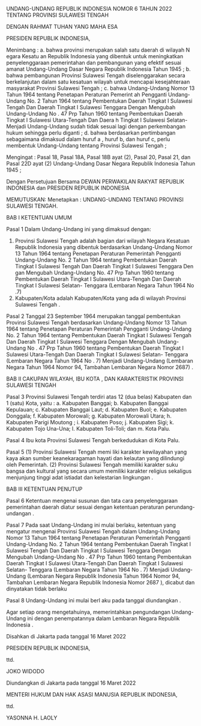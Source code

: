 UNDANG-UNDANG REPUBLIK INDONESIA
NOMOR 6 TAHUN 2022
TENTANG
PROVINSI SULAWESI TENGAH

DENGAN RAHMAT TUHAN YANG MAHA ESA

PRESIDEN REPUBLIK INDONESIA,

Menimbang :
a. bahwa provinsi merupakan salah satu daerah di
wilayah N egara Kesatu an Republik Indonesia yang
dibentuk untuk meningkatkan penyelenggaraan
pemerintahan dan pembangunan yang efektif sesuai
amanat Undang-Undang Dasar Negara Republik
Indonesia Tahun 1945 ; 
b. bahwa pembangunan Provinsi Sulawesi Tengah
diselenggarakan secara berkelanjutan dalam satu
kesatuan wilayah untuk mencapai kesejahteraan
masyarakat Provinsi Sulawesi Tengah ; 
c. bahwa Undang-Undang Nomor 13 Tahun 1964
tentang Penetapan Peraturan Pemerint ah Pengganti
Undang-Undang No. 2 Tahun 1964 tentang
Pembentukan Daerah Tingkat I Sulawesi Tengah Dan
Daerah Tingkat I Sulawesi Tenggara Dengan
Mengubah Undang-Undang No . 47 Prp Tahun 1960
tentang Pembentukan Daerah Tingkat I Sulawesi
Utara-Tengah Dan Daera h Tingkat I Sulawesi Selatan-
Menjadi Undang-Undang sudah tidak sesuai lagi
dengan perkembangan hukum sehingga perlu diganti ; 
d. bahwa berdasarkan pertimbangan sebagaimana
dimaksud dalam huruf a , huruf b, dan huruf c, perlu
membentuk Undang-Undang tentang Provinsi
Sulawesi Tengah ;

Mengingat :
Pasal 18, Pasal 18A, Pasal 18B ayat (2), Pasal 20, Pasal
21, dan Pasal 22D ayat (2) Undang-Undang Dasar Negara
Republik Indonesia Tahun 1945 ;

Dengan Persetujuan Bersama
DEWAN PERWAKILAN RAKYAT REPUBLIK INDONESIA
dan
PRESIDEN REPUBLIK INDONESIA

MEMUTUSKAN:
Menetapkan :
UNDANG-UNDANG TENTANG PROVINSI SULAWESI
TENGAH.

BAB I
KETENTUAN UMUM

Pasal 1
Dalam Undang-Undang ini yang dimaksud dengan:
1. Provinsi Sulawesi Tengah adalah bagian dari wilayah
Negara Kesatuan Republik Indonesia yang dibentuk
berdasarkan Undang-Undang Nomor 13 Tahun 1964
tentang Penetapan Peraturan Pemerintah Pengganti
Undang-Undang No. 2 Tahun 1964 tentang
Pembentukan Daerah Tingkat I Sulawesi Tengah Dan
Daerah Tingkat I Sulawesi Tenggara Den gan
Mengubah Undang-Undang No. 47 Prp Tahun 1960
tentang Pembentukan Daerah Tingkat I Sulawesi
Utara-Tengah Dan Daerah Tingkat I Sulawesi Selatan-
Tenggara (Lembaran Negara Tahun 1964 No .7)
2. Kabupaten/Kota adalah Kabupaten/Kota yang ada di
wilayah Provinsi Sulawesi Tengah .

Pasal 2
Tanggal 23 September 1964 merupakan tanggal
pembentukan Provinsi Sulawesi Tengah berdasarkan
Undang-Undang Nomor 13 Tahun 1964 tentang Penetapan
Peraturan Pemerintah Pengganti Undang-Undang No. 2
Tahun 1964 tentang Pembentukan Daerah Tingkat I
Sulawesi Tengah Dan Daerah Tingkat I Sulawesi Tenggara
Dengan Mengubah Undang-Undang No . 47 Prp Tahun
1960 tentang Pembentukan Daerah Tingkat I Sulawesi
Utara-Tengah Dan Daerah Tingkat I Sulawesi Selatan-
Tenggara (Lembaran Negara Tahun 1964 No . 7) Menjadi
Undang-Undang (Lembaran Negara Tahun 1964 Nomor 94,
Tambahan Lembaran Negara Nomor 2687) .

BAB II
CAKUPAN WILAYAH, IBU KOTA , DAN KARAKTERISTIK
PROVINSI SULAWESI TENGAH

Pasal 3
Provinsi Sulawesi Tengah terdiri atas 12 (dua belas)
Kabupaten dan 1 (satu) Kota, yaitu :
a. Kabupaten Banggai;
b. Kabupaten Banggai Kepulauan;
c. Kabupaten Banggai Laut;
d. Kabupaten Buol;
e. Kabupaten Donggala;
f. Kabupaten Morowali;
g. Kabupaten Morowali Utara;
h. Kabupaten Parigi Moutong ;
i. Kabupaten Poso;
j. Kabupaten Sigi;
k. Kabupaten Tojo Una-Una;
l. Kabupaten Toli-Toli; dan
m. Kota Palu.

Pasal 4
Ibu kota Provinsi Sulawesi Tengah berkedudukan di Kota
Palu.

Pasal 5
(1) Provinsi Sulawesi Tengah memi liki karakter
kewilayahan yang kaya akan sumber keanekaragaman
hayati dan kelautan yang dilindungi oleh Pemerintah.
(2) Provinsi Sulawesi Tengah memiliki karakter suku
bangsa dan kultural yang secara umum memiliki
karakter religius sekaligus menjunjung tinggi adat
istiadat dan kelestarian lingkungan .

BAB III
KETENTUAN PENUTUP

Pasal 6
Ketentuan mengenai susunan dan tata cara
penyelenggaraan pemerintahan daerah diatur sesuai
dengan ketentuan peraturan perundang-undangan .

Pasal 7
Pada saat Undang-Undang ini mulai berlaku, ketentuan
yang mengatur mengenai Provinsi Sulawesi Tengah dalam
Undang-Undang Nomor 13 Tahun 1964 tentang Penetapan
Peraturan Pemerintah Pengganti Undang-Undang No. 2
Tahun 1964 tentang Pembentukan Daerah Tingkat I
Sulawesi Tengah Dan Daerah Tingkat I Sulawesi Tenggara
Dengan Mengubah Undang-Undang No . 47 Prp Tahun
1960 tentang Pembentukan Daerah Tingkat I Sulawesi
Utara-Tengah Dan Daerah Tingkat I Sulawesi Selatan-
Tenggara (Lembaran Negara Tahun 1964 No . 7) Menjadi
Undang-Undang (Lembaran Negara Republik Indonesia
Tahun 1964 Nomor 94, Tambahan Lembaran Negara
Republik Indonesia Nomor 2687 ), dicabut dan dinyatakan
tidak berlaku

Pasal 8
Undang-Undang ini mulai berl aku pada tanggal
diundangkan .


Agar setiap orang mengetahuinya, memerintahkan
pengundangan Undang-Undang ini dengan
penempatannya dalam Lembaran Negara Republik
Indonesia .

Disahkan di Jakarta
pada tanggal 16 Maret 2022

PRESIDEN REPUBLIK INDONESIA,

ttd.

JOKO WIDODO

Diundangkan di Jakarta
pada tanggal 16 Maret 2022

MENTERI HUKUM DAN HAK ASASI MANUSIA
REPUBLIK INDONESIA,

ttd.

YASONNA H. LAOLY
